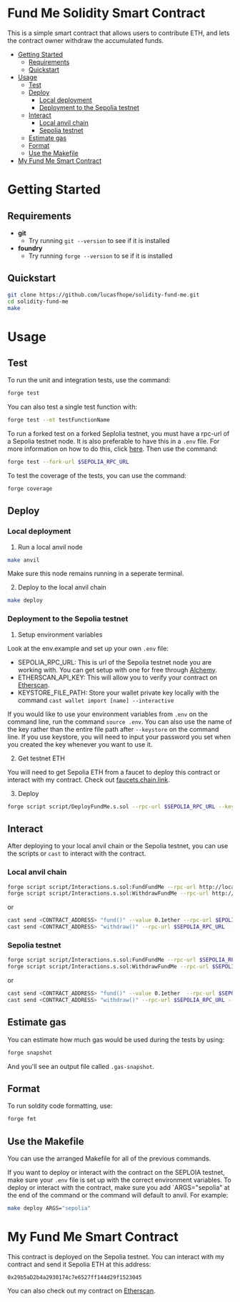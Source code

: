 # Fund Me Solidity Smart Contract

This is a simple smart contract that allows users to contribute ETH, and lets the contract owner withdraw the accumulated funds.

- [Getting Started](#getting-started)
    -  [Requirements](#requirements)
    -  [Quickstart](#quickstart)
-  [Usage](#usage)
    - [Test](#test)
    - [Deploy](#deploy)
        - [Local deployment](#local-deployment)
        - [Deployment to the Sepolia testnet](#deployment-to-the-sepolia-testnet)
    - [Interact](#Interact)
        - [Local anvil chain](#local-anvil-chain)
        - [Sepolia testnet](#sepolia-testnet)    
    - [Estimate gas](#estimate-gas)
    - [Format](#format)
    - [Use the Makefile](#use-the-makefile)
- [My Fund Me Smart Contract](#my-fund-me-smart-contract)

# Getting Started

## Requirements

- **git**
    - Try running `git --version` to see if it is installed
- **foundry**
    - Try running `forge --version` to se if it is installed

## Quickstart

```bash
git clone https://github.com/lucasfhope/solidity-fund-me.git
cd solidity-fund-me
make
```

# Usage

## Test

To run the unit and integration tests, use the command:

```bash
forge test
```

You can also test a single test function with:

```bash
forge test --mt testFunctionName
```

To run a forked test on a forked Seplolia testnet, you must have a rpc-url of a Sepolia testnet node. It is also preferable to have this in a `.env` file. For more information on how to do this, click [here](#deployment-to-the-sepolia-testnet). Then use the command:

```bash
forge test --fork-url $SEPOLIA_RPC_URL
```

To test the coverage of the tests, you can use the command:

```bash
forge coverage
```

## Deploy

### Local deployment

1. Run a local anvil node

```bash
make anvil
```

Make sure this node remains running in a seperate terminal.

2. Deploy to the local anvil chain

```bash
make deploy
```

### Deployment to the Sepolia testnet

1. Setup environment variables

Look at the env.example and set up your own `.env` file:

- SEPOLIA_RPC_URL: This is url of the Sepolia testnet node you are working with. You can get setup with one for free through [Alchemy](https://www.alchemy.com).
- ETHERSCAN_API_KEY: This will allow you to verify your contract on [Etherscan](https://etherscan.io).
- KEYSTORE_FILE_PATH: Store your wallet private key locally with the command `cast wallet import [name] --interactive`

If you would like to use your environment variables from `.env` on the command line, run the command `source .env`. You can also use the name of the key rather than the entire file path after `--keystore` on the command line. If you use keystore, you will need to input your password you set when you created the key whenever you want to use it.

2. Get testnet ETH

You will need to get Sepolia ETH from a faucet to deploy this contract or interact with my contract. Check out [faucets.chain.link](https://faucets.chain.link/).

3. Deploy

```bash
forge script script/DeployFundMe.s.sol --rpc-url $SEPOLIA_RPC_URL --keystore $KEYSTORE_FILE_PATH --broadcast --verify --etherscan-api-key $ETHERSCAN_API_KEY
```

## Interact

After deploying to your local anvil chain or the Sepolia testnet, you can use the scripts or `cast` to interact with the contract.

### Local anvil chain
```bash
forge script script/Interactions.s.sol:FundFundMe --rpc-url http://localhost:8545 --private-key <ANVIL PRIVATE KEY> --broadcast
forge script script/Interactions.s.sol:WithdrawFundMe --rpc-url http://localhost:8545 --private-key <ANVIL PRIVATE KEY> --broadcast
```
or
```bash
cast send <CONTRACT_ADDRESS> "fund()" --value 0.1ether --rpc-url $EPOLIA_RPC_URL  --private-key <ANVIL PRIVATE KEY>
cast send <CONTRACT_ADDRESS> "withdraw()" --rpc-url $SEPOLIA_RPC_URL  --private-key <ANVIL PRIVATE KEY>
```

### Sepolia testnet
```bash
forge script script/Interactions.s.sol:FundFundMe --rpc-url $SEPOLIA_RPC_URL --keystore $KEYSTORE_FILE_PATH  --broadcast
forge script script/Interactions.s.sol:WithdrawFundMe --rpc-url $SEPOLIA_RPC_URL --keystore $KEYSTORE_FILE_PATH  --broadcast
```
or
```bash
cast send <CONTRACT_ADDRESS> "fund()" --value 0.1ether  --rpc-url $SEPOLIA_RPC_URL --keystore $KEYSTORE_FILE_PATH
cast send <CONTRACT_ADDRESS> "withdraw()" --rpc-url $SEPOLIA_RPC_URL --keystore $KEYSTORE_FILE_PATH
```

## Estimate gas

You can estimate how much gas would be used during the tests by using:

```bash
forge snapshot
```

And you'll see an output file called `.gas-snapshot`.

## Format

To run soldity code formatting, use:

```bash
forge fmt
```

## Use the Makefile

You can use the arranged Makefile for all of the previous commands. 

If you want to deploy or interact with the contract on the SEPLOIA testnet, make sure your `.env` file is set up with the correct environment variables. To deploy or interact with the contract, make sure you add `ARGS="sepolia" at the end of the command or the command will default to anvil. For example:

```bash
make deploy ARGS="sepolia"
```

# My Fund Me Smart Contract

This contract is deployed on the Sepolia testnet. You can interact with my contract and send it Sepolia ETH at this address:

`0x29b5aD2b4a2930174c7e6527ff144d29f1523045`

You can also check out my contract on [Etherscan](https://sepolia.etherscan.io/address/0x29b5aD2b4a2930174c7e6527ff144d29f1523045).
